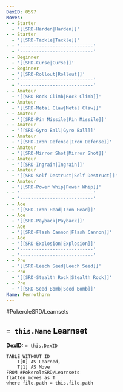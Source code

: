 ```yaml
---
DexID: 0597
Moves:
- - Starter
  - '[[SRD-Harden|Harden]]'
- - Starter
  - '[[SRD-Tackle|Tackle]]'
- - '---------------------------'
  - '---------------------------'
- - Beginner
  - '[[SRD-Curse|Curse]]'
- - Beginner
  - '[[SRD-Rollout|Rollout]]'
- - '---------------------------'
  - '---------------------------'
- - Amateur
  - '[[SRD-Rock Climb|Rock Climb]]'
- - Amateur
  - '[[SRD-Metal Claw|Metal Claw]]'
- - Amateur
  - '[[SRD-Pin Missile|Pin Missile]]'
- - Amateur
  - '[[SRD-Gyro Ball|Gyro Ball]]'
- - Amateur
  - '[[SRD-Iron Defense|Iron Defense]]'
- - Amateur
  - '[[SRD-Mirror Shot|Mirror Shot]]'
- - Amateur
  - '[[SRD-Ingrain|Ingrain]]'
- - Amateur
  - '[[SRD-Self Destruct|Self Destruct]]'
- - Amateur
  - '[[SRD-Power Whip|Power Whip]]'
- - '---------------------------'
  - '---------------------------'
- - Ace
  - '[[SRD-Iron Head|Iron Head]]'
- - Ace
  - '[[SRD-Payback|Payback]]'
- - Ace
  - '[[SRD-Flash Cannon|Flash Cannon]]'
- - Ace
  - '[[SRD-Explosion|Explosion]]'
- - '---------------------------'
  - '---------------------------'
- - Pro
  - '[[SRD-Leech Seed|Leech Seed]]'
- - Pro
  - '[[SRD-Stealth Rock|Stealth Rock]]'
- - Pro
  - '[[SRD-Seed Bomb|Seed Bomb]]'
Name: Ferrothorn
---
```


#PokeroleSRD/Learnsets

## `= this.Name` Learnset

**DexID:** `= this.DexID`

```dataview
TABLE WITHOUT ID
    T[0] AS Learned,
    T[1] AS Move
FROM #PokeroleSRD/Learnsets
flatten moves as T
where file.path = this.file.path
```

